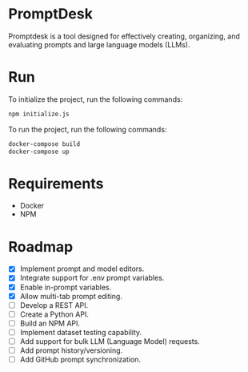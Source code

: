 # PromptDesk
Promptdesk is a tool designed for effectively creating, organizing, and evaluating prompts and large language models (LLMs).

# Run
To initialize the project, run the following commands:
```sh
npm initialize.js
```

To run the project, run the following commands:
```sh
docker-compose build
docker-compose up
```

# Requirements
- Docker
- NPM

# Roadmap
- [x] Implement prompt and model editors.
- [x] Integrate support for .env prompt variables.
- [x] Enable in-prompt variables.
- [x] Allow multi-tab prompt editing.
- [ ] Develop a REST API.
- [ ] Create a Python API.
- [ ] Build an NPM API.
- [ ] Implement dataset testing capability.
- [ ] Add support for bulk LLM (Language Model) requests.
- [ ] Add prompt history/versioning.
- [ ] Add GitHub prompt synchronization.